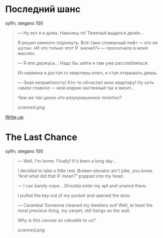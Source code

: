 # Последний шанс

sylfn, stegano 100

> — Ну вот я и дома. Наконец-то! Тяжелый выдался денёк...
>
> Я решил немного отдохнуть. Всё-таки сломанный лифт — это не шутки. «И что только этот IF значил?» — проскочило в моих мыслях.
>
> — Я еле держусь... Надо бы зайти и там уже расслабляться.
>
> Из кармана я достал от квартиры ключ, и стал открывать дверь.
>
> — Экая неприятность! Кто-то обчистил мою квартиру! Ну хоть самое главное — мой коврик настенный так и висит...
>
> *Чем же так ценно это разукрашенное полотно?*
>
> *scanned.png*

[Write-up](WRITEUP.md)

# The Last Chance

sylfn, stegano 100

> — Well, I'm home. Finally! It's been a long day...
>
> I decided to take a little rest. Broken elevator ain't joke, you know. “And what did that IF mean?” popped into my head.
>
> — I can barely cope... Shoulda enter my apt and unwind there.
>
> I pulled the key out of my pocket and opened the door.
>
> — Caramba! Someone cleaned my dwellers out! Well, at least the most precious thing, my carpet, still hangs on the wall.
>
> *Why is this canvas so valuable to us?*
>
> *scanned.png*
